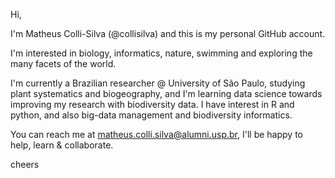 Hi, 
 
I'm Matheus Colli-Silva (@collisilva) and this is my personal GitHub account.

I'm interested in biology, informatics, nature, swimming and exploring the many facets of the world. 

I'm currently a Brazilian researcher @ University of São Paulo, studying plant systematics and biogeography, and I'm learning data science towards improving my research with biodiversity data. I have interest in R and python, and also big-data management and biodiversity informatics. 

You can reach me at matheus.colli.silva@alumni.usp.br, I'll be happy to help, learn & collaborate.

cheers
